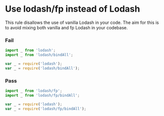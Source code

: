 # Use lodash/fp instead of Lodash

This rule disallows the use of vanilla Lodash in your code. The aim for this is to avoid mixing both vanilla and fp Lodash in your codebase.

### Fail

```js
import _ from 'lodash';
import _ from 'lodash/bindAll';

var _ = require('lodash');
var _ = require('lodash/bindAll');
```

### Pass

```js
import _ from 'lodash/fp';
import _ from 'lodash/fp/bindAll';

var _ = require('lodash');
var _ = require('lodash/fp/bindAll');
```
